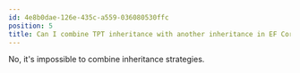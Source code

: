 ```yaml
---
id: 4e8b0dae-126e-435c-a559-036080530ffc
position: 5
title: Can I combine TPT inheritance with another inheritance in EF Core?
---
```


No, it's impossible to combine inheritance strategies.